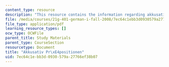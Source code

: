 ```yaml
---
content_type: resource
description: "This resource contains the information regarding akkusativ pr\xE4positionen."
file: /media/courses/21g-401-german-i-fall-2008/7ec64c1ebb3d0930579a27766ef38b07_MIT21G_401F08_widkap3_4.pdf
file_type: application/pdf
learning_resource_types: []
ocw_type: OCWFile
parent_title: Study Materials
parent_type: CourseSection
resourcetype: Document
title: "Akkusativ Pr\xE4positionen"
uid: 7ec64c1e-bb3d-0930-579a-27766ef38b07
---
```

